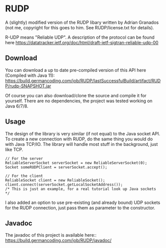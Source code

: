 # RUDP
A (slightly) modified version of the RUDP libary written by Adrian Granados (not me, copyright for this goes to him. See RUDP/license.txt for details).

R-UDP means "Reliable UDP". A description of the protocol can be found here https://datatracker.ietf.org/doc/html/draft-ietf-sigtran-reliable-udp-00

Download
--
You can download a up to date pre-compiled version of this API here (Compiled with Java 11):
https://build.germancoding.com/job/RUDP/lastSuccessfulBuild/artifact/RUDP/rudp-SNAPSHOT.jar

Of course you can also download/clone the source and compile it for yourself. There are no dependencies, the project was tested working on Java 6/7/8.

Usage
--
The design of the library is very similar (if not equal) to the Java socket API. To create a new connection with RUDP, do the same thing you would do with Java TCP/IO. The library will handle most stuff in the background, just like TCP.

```
// For the server
ReliableServerSocket serverSocket = new ReliableServerSocket(0);
Socket someRUDPClient = serverSocket.accept(); 

// For the client
ReliableSocket client = new ReliableSocket();
client.connect(serverSocket.getLocalSocketAddress()); 
/* This is just an example, for a real tutorial look up Java sockets */
```
I also added an option to use pre-existing (and already bound) UDP sockets for the RUDP connection, just pass them as parameter to the constructor.

Javadoc
--
The javadoc of this project is available here:: https://build.germancoding.com/job/RUDP/javadoc/
